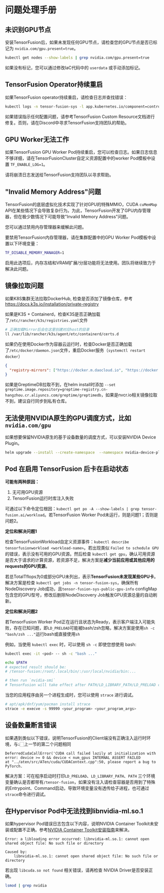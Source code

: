 # 问题处理手册

## 未识别GPU节点

安装TensorFusion后，如果未发现任何GPU节点，请检查您的GPU节点是否已标记为 `nvidia.com/gpu.present=true`。

```bash
kubectl get nodes --show-labels | grep nvidia.com/gpu.present=true
```

如果没有标记，您可以通过修改IaC代码中的 `userdata` 或手动添加标记。

## TensorFusion Operator持续重启

如果TensorFusion operator持续重启，请检查日志并查找错误：

```bash
kubectl logs -n tensor-fusion-sys -l app.kubernetes.io/component=controller
```

如果错误指示任何配置问题，请参考TensorFusion Custom Resource文档进行修复。否则，请在Discord中寻求TensorFusion支持团队的帮助。

## GPU Worker无法工作

如果TensorFusion GPU Worker Pod持续重启，您可以检查日志。如果日志信息不够详细，请在TensorFusionCluster自定义资源配置中的worker Pod模板中设置 `TF_ENABLE_LOG=1`。

请将崩溃日志发送给TensorFusion支持团队以寻求帮助。

## "Invalid Memory Address"问题

TensorFusion的底层虚拟化技术实现了针对GPU的特殊MMIO，CUDA `cuMemMap` API在某些情况下会导致复杂行为。为此，TensorFusion开发了GPU内存管理器，但在极少数情况下可能导致"Invalid Memory Address"问题。

您可以通过禁用内存管理器来缓解此问题。

要禁用TensorFusion内存管理器，请在集群配置中的GPU Worker Pod模板中设置以下环境变量：

```bash
TF_DISABLE_MEMORY_MANAGER=1
```

启用此选项后，内存冻结和VRAM扩展/分层功能将无法使用。团队将继续致力于解决此问题。

## 镜像拉取问题

如果K8S集群无法拉取DockerHub, 检查是否添加了镜像仓库，参考 https://docs.k3s.io/installation/private-registry

如果是K3S + Containerd，检查K3S是否正确加载了`/etc/rancher/k3s/registries.yaml`文件
```bash
# 正确加载Mirror后会在这里创建对应host的目录
ll /var/lib/rancher/k3s/agent/etc/containerd/certs.d
```

如果仍在使用Docker作为容器云运行时，检查Docker是否正确加载了`/etc/docker/daemon.json`文件，重启Docker服务（`systemctl restart docker`）

```json
{
  "registry-mirrors": ["https://docker.m.daocloud.io", "https://docker.1ms.run"]
}
```

如果是GreptimeDB拉取不到，在helm install时添加 `--set greptime.image.repository=greptime-registry.cn-hangzhou.cr.aliyuncs.com/greptime/greptimedb`，如果是nvcr.io相关镜像拉取不到，建议自行同步到私有仓库。


## 无法使用NVIDIA原生的GPU调度方式，比如 `nvidia.com/gpu`

如果想要保留NVIDIA原生的基于设备数量的调度方式，可以安装NVIDIA Device Plugin。

```bash
helm upgrade --install --create-namespace  --namespace nvidia-device-plugin --repo https://nvidia.github.io/k8s-device-plugin/  nvdp nvidia-device-plugin
```


## Pod 在启用 TensorFusion 后卡在启动状态

**可能有两种原因：**

1. 无可用GPU资源
2. TensorFusion运行时库注入失败

可通过以下命令定位根因：`kubectl get po -A --show-labels | grep tensor-fusion.ai/workload`。若TensorFusion Worker Pod未运行，则是问题1；否则是问题2。

**定位和解决问题1** 

检查TensorFusionWorkload自定义资源事件：`kubectl describe tensorfusionworkload <workload-name>`。若出现类似 `Failed to schedule GPU` 的错误，表示没有可用的GPU资源。然后检查 `kubectl get gpu`，确认可用资源是否大于请求的计算资源，若资源不足，解决方案是**减少当前应用或其他应用的requests的GPU资源**。

若总TotalTflops为0或部分GPU未列出，表示**TensorFusion未发现某些GPU卡**。解决方案是检查 `kubectl get jobs -n tensor-fusion-sys`，确保所有NodeDiscovery Job成功，且`tensor-fusion-sys-public-gpu-info` configMap包含您的GPU型号，修改后删除NodeDiscovery Job触发GPU资源总量的自动刷新。

**定位和解决问题2**

若TensorFusion Worker Pod正在运行且状态为Ready，表示客户端注入可能失败，存在已知问题，即`LD_PRELOAD`可能被bash/zsh忽略，解决方案是使用`sh -c "bash/zsh ..."`运行bash或直接使用`sh`

例如，当使用 `kubectl exec` 时，可以使用 `sh -c` 即使您想使用 bash:

```bash
kubectl exec -it <pod> -- sh -c "bash ..."

echo $PATH
# expected result should be:
# /tensor-fusion:/root/.local/bin/:/usr/local/nvidia/bin:...

# then run `nvidia-smi`
# TensorFusion will take effect after PATH/LD_LIBRARY_PATH/LD_PRELOAD contains `/tensor-fusion`
```

当您的应用程序由另一个进程生成时，您可以使用 `strace` 进行调试。

```bash
# apt/apk/dnf/yum/pacman install strace
strace -e execve -s 99999 <your_program> <your_program_args>
```

## 设备数量断言错误

如果遇到类似以下错误，说明TensorFusion的Client端没有正确注入运行时环境，与👆🏻上一节的第二个问题相同

```
DeferredCudaCallError('CUDA call failed lazily at initialization with error: device >= 0 && device < num_gpus INTERNAL ASSERT FAILED 
at "../aten/src/ATen/cuda/CUDAContext.cpp":50, please report a bug to PyTorch.
```

解决方案：可在程序启动时打印`LD_PRELOAD`、`LD_LIBRARY_PATH`、`PATH` 三个环境变量确认是否都带有`/tensor-fusion`，如果没有注入请检查容器是否用到了特殊的Entrypoint、Command启动，导致环境变量没有透传给子进程，也可通过`strace`命令进行调试。

## 在Hypervisor Pod中无法找到libnvidia-ml.so.1

如果hypervisor Pod错误日志包含以下内容，说明NVIDIA Container Toolkit未安装或配置不正确。参考[NVIDIA Container Toolkit安装指南](https://docs.nvidia.com/datacenter/cloud-native/container-toolkit/latest/install-guide.html)来解决。

```
Error: a libloading error occurred: libnvidia-ml.so.1: cannot open shared object file: No such file or directory

Caused by:
    libnvidia-ml.so.1: cannot open shared object file: No such file or directory
```

若出现 `libcuda.so not found` 相关错误，请再检查 NVIDIA Driver是否安装正确。

```bash
lsmod | grep nvidia
```